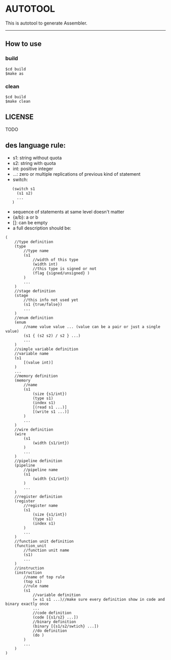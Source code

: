 AUTOTOOL
===========================

This is autotool to generate Assembler.

--------------------------

## How to use

### build

```
$cd build
$make as
```

### clean

```
$cd build
$make clean
```

## LICENSE

TODO


## des language rule:
* s1: string without quota
* s2: string with quota
* int: positive integer
* ...: zero or multiple replications of previous kind of statement
* switch:

```
   (switch s1
     (s1 s2)
     ...
   )
```

* sequence of statements at same level doesn't matter
* {a/b}: a or b
* []: can be empty
* a full description should be:

```
(
	//type definition  
	(type  
		//type name
		(s1
			//width of this type
			(width int)
			//this type is signed or not
			(flag {signed/unsigned} )
		)  
		...  
	)  
	//stage definition
	(stage  
		//this info not used yet
		(s1 {true/false})  
		...  
	)  
	//enum definition
	(enum  
		//name value value ... (value can be a pair or just a single value)
		(s1 { (s2 s2) / s2 } ...)  
		...  
	)  
	//simple variable definition
	//variable name
	(s1  
		[(value int)]  
	)
	...
	//memory definition
	(memory
		//name
		(s1
			(size {s1/int})
			(type s1)
			(index s1)
			[(read s1 ...)]
			[(write s1 ...)]
    	)
    	...
  	)
	//wire definition
	(wire
		(s1
			(width {s1/int})
		)
		...
	)
	//pipeline definition
	(pipeline
		//pipeline name
		(s1
			(width {s1/int})
		)
		...
	)
	//register definition
	(register
		//register name
		(s1
			(size {s1/int})
			(type s1)
			(index s1)
		)
		...
	)
	//function unit definition
	(function_unit
		//function unit name
		(s1)
		...
	)
	//instruction
	(instruction
		//name of top rule
		(top s1)
		//rule name
		(s1
			//variable definition
			(= s1 s1 ...)//make sure every definition show in code and binary exactly once
			...
			//code definition
			(code [{s1/s2} ...])
			//binary definition
			(binary [{s1/s2/swtich} ...])
			//do definition
			(do )
		)
		...
	)
)
```
